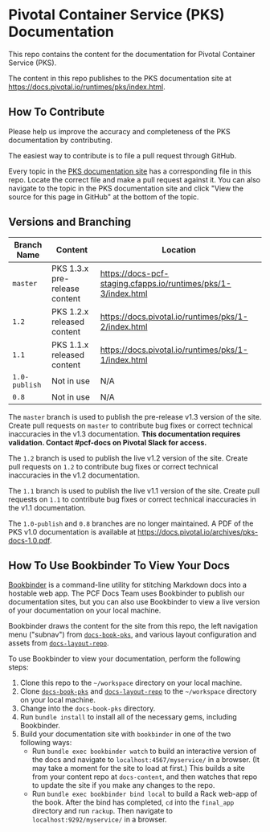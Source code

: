 # Pivotal Container Service (PKS) Documentation

This repo contains the content for the documentation for Pivotal Container Service (PKS).

The content in this repo publishes to the PKS documentation site at https://docs.pivotal.io/runtimes/pks/index.html.

## How To Contribute

Please help us improve the accuracy and completeness of the PKS documentation by contributing.

The easiest way to contribute is to file a pull request through GitHub.

Every topic in the [PKS documentation site](https://docs-pks.cfapps.io) has a corresponding file in this repo. Locate the correct file and make a pull request against it. You can also navigate to the topic in the PKS documentation site and click "View the source for this page in GitHub" at the bottom of the topic.

## Versions and Branching

| **Branch Name** | **Content** | **Location** |
|-----------------|-------------|--------------|
| `master` | PKS 1.3.x pre-release content | https://docs-pcf-staging.cfapps.io/runtimes/pks/1-3/index.html |
| `1.2` | PKS 1.2.x released content | https://docs.pivotal.io/runtimes/pks/1-2/index.html |
| `1.1` | PKS 1.1.x released content | https://docs.pivotal.io/runtimes/pks/1-1/index.html |
| `1.0-publish` | Not in use | N/A |
| `0.8` | Not in use | N/A |

The `master` branch is used to publish the pre-release v1.3 version of the site. Create pull requests on `master` to contribute bug fixes or correct technical inaccuracies in the v1.3 documentation. **This documentation requires validation. Contact #pcf-docs on Pivotal Slack for access.**

The `1.2` branch is used to publish the live v1.2 version of the site. Create pull requests on `1.2` to contribute bug fixes or correct technical inaccuracies in the v1.2 documentation.

The `1.1` branch is used to publish the live v1.1 version of the site. Create pull requests on `1.1` to contribute bug fixes or correct technical inaccuracies in the v1.1 documentation.

The `1.0-publish` and `0.8` branches are no longer maintained. A PDF of the PKS v1.0 documentation is available at https://docs.pivotal.io/archives/pks-docs-1.0.pdf.

## How To Use Bookbinder To View Your Docs

[Bookbinder](https://github.com/pivotal-cf/bookbinder/blob/master/README.md) is a command-line utility for stitching Markdown docs into a hostable web app. The PCF Docs Team uses Bookbinder to publish our documentation sites, but you can also use Bookbinder to view a live version of your documentation on your local machine.

Bookbinder draws the content for the site from this repo, the left navigation menu ("subnav") from [`docs-book-pks`](https://github.com/pivotal-cf/docs-book-pks), and various layout configuration and assets from [`docs-layout-repo`](https://github.com/pivotal-cf/docs-layout-repo).

To use Bookbinder to view your documentation, perform the following steps:

1. Clone this repo to the `~/workspace` directory on your local machine.
1. Clone [`docs-book-pks`](https://github.com/pivotal-cf/docs-book-pks) and [`docs-layout-repo`](https://github.com/pivotal-cf/docs-layout-repo) to the `~/workspace` directory on your local machine.
1. Change into the `docs-book-pks` directory.
1. Run `bundle install` to install all of the necessary gems, including Bookbinder.
1. Build your documentation site with `bookbinder` in one of the two following ways:
	* Run `bundle exec bookbinder watch` to build an interactive version of the docs and navigate to `localhost:4567/myservice/` in a browser. (It may take a moment for the site to load at first.) This builds a site from your content repo at `docs-content`, and then watches that repo to update the site if you make any changes to the repo.
	* Run `bundle exec bookbinder bind local` to build a Rack web-app of the book. After the bind has completed, `cd` into the `final_app` directory and run `rackup`. Then navigate to `localhost:9292/myservice/` in a browser.
